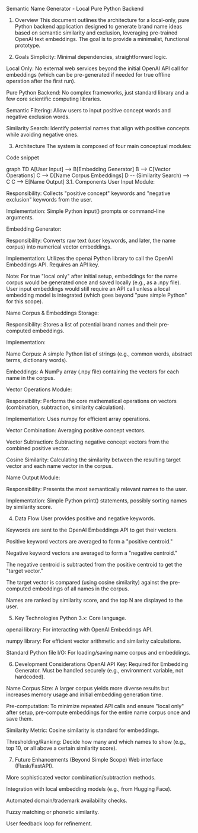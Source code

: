 Semantic Name Generator - Local Pure Python Backend

1. Overview
   This document outlines the architecture for a local-only, pure Python backend application designed to generate brand name ideas based on semantic similarity and exclusion, leveraging pre-trained OpenAI text embeddings. The goal is to provide a minimalist, functional prototype.

2. Goals
   Simplicity: Minimal dependencies, straightforward logic.

Local Only: No external web services beyond the initial OpenAI API call for embeddings (which can be pre-generated if needed for true offline operation after the first run).

Pure Python Backend: No complex frameworks, just standard library and a few core scientific computing libraries.

Semantic Filtering: Allow users to input positive concept words and negative exclusion words.

Similarity Search: Identify potential names that align with positive concepts while avoiding negative ones.

3. Architecture
   The system is composed of four main conceptual modules:

Code snippet

graph TD
A[User Input] --> B[Embedding Generator]
B --> C[Vector Operations]
C --> D[Name Corpus Embeddings]
D -- (Similarity Search) --> C
C --> E[Name Output]
3.1. Components
User Input Module:

Responsibility: Collects "positive concept" keywords and "negative exclusion" keywords from the user.

Implementation: Simple Python input() prompts or command-line arguments.

Embedding Generator:

Responsibility: Converts raw text (user keywords, and later, the name corpus) into numerical vector embeddings.

Implementation: Utilizes the openai Python library to call the OpenAI Embeddings API. Requires an API key.

Note: For true "local only" after initial setup, embeddings for the name corpus would be generated once and saved locally (e.g., as a .npy file). User input embeddings would still require an API call unless a local embedding model is integrated (which goes beyond "pure simple Python" for this scope).

Name Corpus & Embeddings Storage:

Responsibility: Stores a list of potential brand names and their pre-computed embeddings.

Implementation:

Name Corpus: A simple Python list of strings (e.g., common words, abstract terms, dictionary words).

Embeddings: A NumPy array (.npy file) containing the vectors for each name in the corpus.

Vector Operations Module:

Responsibility: Performs the core mathematical operations on vectors (combination, subtraction, similarity calculation).

Implementation: Uses numpy for efficient array operations.

Vector Combination: Averaging positive concept vectors.

Vector Subtraction: Subtracting negative concept vectors from the combined positive vector.

Cosine Similarity: Calculating the similarity between the resulting target vector and each name vector in the corpus.

Name Output Module:

Responsibility: Presents the most semantically relevant names to the user.

Implementation: Simple Python print() statements, possibly sorting names by similarity score.

4. Data Flow
   User provides positive and negative keywords.

Keywords are sent to the OpenAI Embeddings API to get their vectors.

Positive keyword vectors are averaged to form a "positive centroid."

Negative keyword vectors are averaged to form a "negative centroid."

The negative centroid is subtracted from the positive centroid to get the "target vector."

The target vector is compared (using cosine similarity) against the pre-computed embeddings of all names in the corpus.

Names are ranked by similarity score, and the top N are displayed to the user.

5. Key Technologies
   Python 3.x: Core language.

openai library: For interacting with OpenAI Embeddings API.

numpy library: For efficient vector arithmetic and similarity calculations.

Standard Python file I/O: For loading/saving name corpus and embeddings.

6. Development Considerations
   OpenAI API Key: Required for Embedding Generator. Must be handled securely (e.g., environment variable, not hardcoded).

Name Corpus Size: A larger corpus yields more diverse results but increases memory usage and initial embedding generation time.

Pre-computation: To minimize repeated API calls and ensure "local only" after setup, pre-compute embeddings for the entire name corpus once and save them.

Similarity Metric: Cosine similarity is standard for embeddings.

Thresholding/Ranking: Decide how many and which names to show (e.g., top 10, or all above a certain similarity score).

7. Future Enhancements (Beyond Simple Scope)
   Web interface (Flask/FastAPI).

More sophisticated vector combination/subtraction methods.

Integration with local embedding models (e.g., from Hugging Face).

Automated domain/trademark availability checks.

Fuzzy matching or phonetic similarity.

User feedback loop for refinement.
